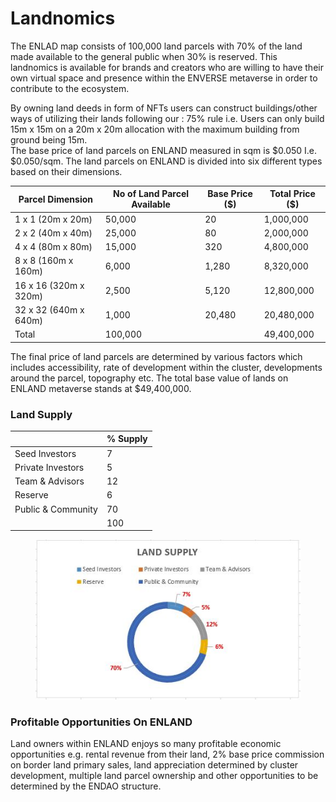 # Landnomics

The ENLAD map consists of 100,000 land parcels with 70% of the land made available to the general public when 30% is reserved. This landnomics is available for brands and creators who are willing to have their own virtual space and presence within the ENVERSE metaverse in order to contribute to the ecosystem.

By owning land deeds in form of NFTs users can construct buildings/other ways of utilizing their lands following our : 75% rule i.e. Users can only build 15m x 15m on a 20m x 20m allocation with the maximum building from ground being 15m.\
The base price of land parcels on ENLAND measured in sqm is $0.050 I.e. $0.050/sqm. The land parcels on ENLAND is divided into six different types based on their dimensions.

| Parcel Dimension      | No of Land Parcel Available | Base Price ($) | Total Price ($) |
| --------------------- | --------------------------- | -------------- | --------------- |
| 1 x 1 (20m x 20m)     | 50,000                      | 20             | 1,000,000       |
| 2 x 2 (40m x 40m)     | 25,000                      | 80             | 2,000,000       |
| 4 x 4 (80m x 80m)     | 15,000                      | 320            | 4,800,000       |
| 8 x 8 (160m x 160m)   | 6,000                       | 1,280          | 8,320,000       |
| 16 x 16 (320m x 320m) | 2,500                       | 5,120          | 12,800,000      |
| 32 x 32 (640m x 640m) | 1,000                       | 20,480         | 20,480,000      |
| Total                 | 100,000                     |                | 49,400,000      |

The final price of land parcels are determined by various factors which includes accessibility, rate of development within the cluster, developments around the parcel, topography etc. The total base value of lands on ENLAND metaverse stands at $49,400,000.

### Land Supply

|                    | % Supply |
| ------------------ | -------- |
| Seed Investors     | 7        |
| Private Investors  | 5        |
| Team & Advisors    | 12       |
| Reserve            | 6        |
| Public & Community | 70       |
|                    | 100      |

<figure><img src="../../.gitbook/assets/Land supply.JPG" alt=""><figcaption></figcaption></figure>

### Profitable Opportunities On ENLAND

Land owners within ENLAND enjoys so many profitable economic opportunities e.g. rental revenue from their land, 2% base price commission on border land primary sales, land appreciation determined by cluster development, multiple land parcel ownership and other opportunities to be determined by the ENDAO structure.
